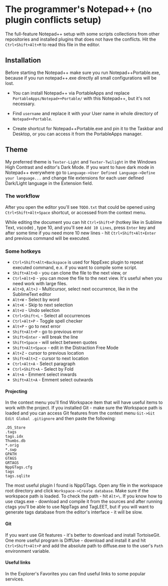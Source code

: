 # The programmer's Notepad++ (no plugin conflicts setup)

The full-feature Notepad++ setup with some scripts collections from other repositories and installed plugins that does not have the conflicts. Hit the `Ctrl+Shift+Alt+M` to read this file in the editor.


## Installation

Before starting the Notepad++ make sure you run Notepad++Portable.exe, because if you run notepad++.exe directly all small configurations will be lost.

- You can install Notepad++ via PortableApps and replace `PortableApps/Notepad++Portable/` with this Notepad++, but it's not necessary.

- Find `username` and replace it with your User name in whole directory of  `Notepad++Portable`.

- Create shortcut for Notepad++Portable.exe and pin it to the Taskbar and Desktop, or you can access it from the PortableApps manager.


## Theme

My preferred theme is `Texter-Light` and `Texter-Twilight` in the Windows High Contrast and editor's Dark Mode. If you want to have dark mode in Notepad++ everywhere go to `Language->User Defined Language->Define your language...` and change file extensions for each user defined Dark/Light language in the Extension field.


### The workflow

After you open the editor you'll see `TODO.txt` that could be opened using `Ctrl+Shift+Alt+Space` shortcut, or accessed from the context menu.

While editing the document you can hit `Ctrl+Shift+P` (hotkey like in Sublime Text, vscode) , type 10, and you'll see `Add 10 Lines`, press `Enter` key and after some time if you need more 10 new lines - hit `Ctrl+Shift+Alt+Enter` and previous command will be executed.

### Some hotkeys
- `Ctrl+Shift+Alt+Backspace` is used for NppExec plugin to repeat executed command, e.x. if you want to compile some script.
- `Shift+Alt+D` - you can clone the file to the next view, or
- `Ctrl+Alt+D` - you can move the file to the next view. It's useful when you need work with large files.
- `Alt+D`, `Alt+J` - Multicursor, select next occurrence, like in the SublimeText editor
- `Alt+W` - Select by word
- `Alt+K` - Skip to next selection
- `Alt+U` - Undo selection
- `Ctrl+Shift+L` - Select all occurrences
- `Ctrl+Alt+P` - Toggle spell checker
- `Alt+P` - go to next error
- `Shift+Alt+P` - go to previous error
- `Shift+Enter` - will break the line
- `Shift+Space` - will select between quotes
- `Shift+Alt+Space` - edit in the Distraction Free Mode
- `Alt+Z` - cursor to previous location
- `Shift+Alt+Z` - cursor to next location
- `Ctrl+Alt+A` - Select paragraph
- `Ctrl+Shift+A` - Select by Fold
- `Alt+A` - Emment select inwards
- `Shift+Alt+A` - Emment select outwards


#### Projecting

In the context menu you'll find Workspace item that will have useful items to work with the project. If you installed Git - make sure the Workspace path is loaded and you can access Git features from the context menu `Git->Git Edit Global .gitignore` and then paste the following:

```
.DS_Store
.tags
tags.idx
Thumbs.db
*.orig
*.swp
GPATH
GTAGS
GRTAGS
NppGTags.cfg
tags
tags.sqlite

```

The most useful plugin I found is NppGTags. Open any file in the workspace root directory and click `Workspace->Create database`. Make sure if the workspace path is loaded. To check the path - hit `Alt+\`. If you know how to use ctags.exe - download and compile it from the sources and after running ctags you'll be able to use NppTags and TagLEET, but if you will want to generate tags database from the editor's interface - it will be slow.


#### Git

If you want use Git features - it's better to download and install TortoiseGit. One more useful program is DiffUse - download and install it and hit `Ctrl+Shift+Alt+P` and add the absolute path to diffuse.exe to the user's `Path` environment variable.


#### Useful links

In the Explorer's Favorites you can find useful links to some popular services.
